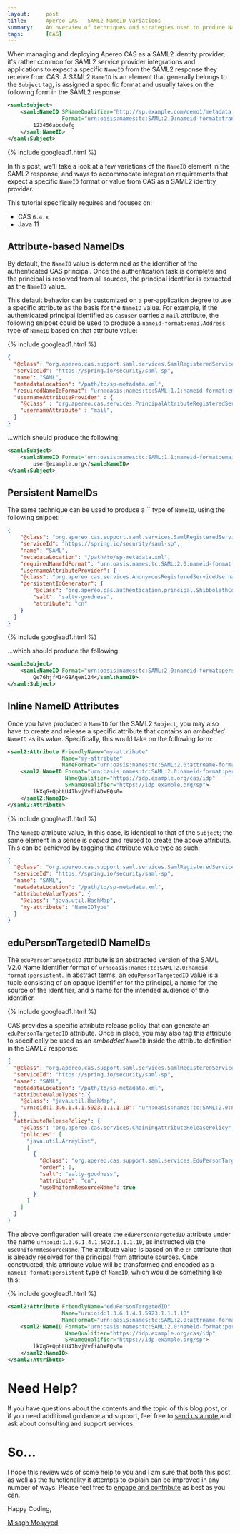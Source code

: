 ```yaml
---
layout:     post
title:      Apereo CAS - SAML2 NameID Variations
summary:    An overview of techniques and strategies used to produce NameID elements in SAML2 responses of Apereo CAS acting as a SAML2 identity provider, whether as part of the Subject tag or embedded inside individual SAML2 attributes.
tags:       [CAS]
---
```


When managing and deploying Apereo CAS as a SAML2 identity provider, it's rather common for SAML2 service provider integrations and applications to expect a specific `NameID` from the SAML2 response they receive from CAS. A SAML2 `NameID` is an element that generally belongs to the `Subject` tag, is assigned a specific format and 
usually takes on the following form in the SAML2 response:

```xml
<saml:Subject>
    <saml:NameID SPNameQualifier="http://sp.example.com/demo1/metadata.php" 
                 Format="urn:oasis:names:tc:SAML:2.0:nameid-format:transient">
        123456abcdefg
    </saml:NameID>
</saml:Subject>
```

{% include googlead1.html  %}

In this post, we'll take a look at a few variations of the `NameID` element in the SAML2 response, and ways to accommodate integration requirements that expect a specific `NameID` format or value from CAS as a SAML2 identity provider.

This tutorial specifically requires and focuses on:

- CAS `6.4.x`
- Java 11


## Attribute-based NameIDs

By default, the `NameID` value is determined as the identifier of the authenticated CAS principal. Once the authentication task is complete and the principal is resolved from all sources, the principal identifier is extracted as the `NameID` value. 

This default behavior can be customized on a per-application degree to use a specific attribute as the basis for the `NameID` value. For example, if the authenticated principal identified as `casuser` carries a `mail` attribute, the following snippet could be used to produce a `nameid-format:emailAddress` type of `NameID` based on that attribute value:

{% include googlead1.html  %}

```json
{
  "@class": "org.apereo.cas.support.saml.services.SamlRegisteredService",
  "serviceId": "https://spring.io/security/saml-sp",
  "name": "SAML",
  "metadataLocation": "/path/to/sp-metadata.xml",
  "requiredNameIdFormat": "urn:oasis:names:tc:SAML:1.1:nameid-format:emailAddress",
  "usernameAttributeProvider" : {
    "@class" : "org.apereo.cas.services.PrincipalAttributeRegisteredServiceUsernameProvider",
    "usernameAttribute" : "mail",
  }
}
```

...which should produce the following:

```xml
<saml:Subject>
    <saml:NameID Format="urn:oasis:names:tc:SAML:1.1:nameid-format:emailAddress">
        user@example.org</saml:NameID>
</saml:Subject>
```

## Persistent NameIDs

The same technique can be used to produce a `` type of `NameID`, using the following snippet:

```json
{
    "@class": "org.apereo.cas.support.saml.services.SamlRegisteredService",
    "serviceId": "https://spring.io/security/saml-sp",
    "name": "SAML",
    "metadataLocation": "/path/to/sp-metadata.xml",
    "requiredNameIdFormat": "urn:oasis:names:tc:SAML:2.0:nameid-format:persistent",
    "usernameAttributeProvider": {
    "@class": "org.apereo.cas.services.AnonymousRegisteredServiceUsernameAttributeProvider",
    "persistentIdGenerator": {
        "@class": "org.apereo.cas.authentication.principal.ShibbolethCompatiblePersistentIdGenerator",
        "salt": "salty-goodness",
        "attribute": "cn"
    }
  }
}
```

{% include googlead1.html  %}

...which should produce the following:

```xml
<saml:Subject>
    <saml:NameID Format="urn:oasis:names:tc:SAML:2.0:nameid-format:persistent">
        Qe76hjfM14GBAqeW124</saml:NameID>
</saml:Subject>
```

## Inline NameID Attributes

Once you have produced a `NameID` for the SAML2 `Subject`, you may also have to create and release a specific attribute that contains an *embedded* `NameID` as its value. Specifically, this would take on the following form:

```xml
<saml2:Attribute FriendlyName="my-attribute" 
                 Name="my-attribute"
                 NameFormat="urn:oasis:names:tc:SAML:2.0:attrname-format:uri">
    <saml2:NameID Format="urn:oasis:names:tc:SAML:2.0:nameid-format:persistent"
                  NameQualifier="https://idp.example.org/cas/idp"
                  SPNameQualifier="https://idp.example.org/sp">
        lkXqG+QpbLU47hvjVvfiADxEQs0=
    </saml2:NameID>
</saml2:Attribute>
```

{% include googlead1.html  %}

The `NameID` attribute value, in this case, is identical to that of the `Subject`; the same element in a sense is *copied* and reused to create the above attribute. This can be achieved by tagging the attribute value type as such:

```json
{
  "@class": "org.apereo.cas.support.saml.services.SamlRegisteredService",
  "serviceId": "https://spring.io/security/saml-sp",
  "name": "SAML",
  "metadataLocation": "/path/to/sp-metadata.xml",
  "attributeValueTypes": {
    "@class": "java.util.HashMap",
    "my-attribute": "NameIDType"
  }
}
```

## eduPersonTargetedID NameIDs

The `eduPersonTargetedID` attribute is an abstracted version of the SAML V2.0 Name Identifier format 
of `urn:oasis:names:tc:SAML:2.0:nameid-format:persistent`. In abstract terms, an `eduPersonTargetedID` value is a 
tuple consisting of an opaque identifier for the principal, a name for the source of the identifier, and a name for the intended audience of the identifier. 

{% include googlead1.html  %}

CAS provides a specific attribute release policy that can generate an `eduPersonTargetedID` attribute. Once in place, you may also tag this attribute to specifically be used as an *embedded* `NameID` inside the attribute definition in the SAML2 response: 

```json
{
  "@class": "org.apereo.cas.support.saml.services.SamlRegisteredService",
  "serviceId": "https://spring.io/security/saml-sp",
  "name": "SAML",
  "metadataLocation": "/path/to/sp-metadata.xml",
  "attributeValueTypes": {
    "@class": "java.util.HashMap",
    "urn:oid:1.3.6.1.4.1.5923.1.1.1.10": "urn:oasis:names:tc:SAML:2.0:nameid-format:persistent",
  },
  "attributeReleasePolicy": {
    "@class": "org.apereo.cas.services.ChainingAttributeReleasePolicy",
    "policies": [
      "java.util.ArrayList",
      [
        {
          "@class": "org.apereo.cas.support.saml.services.EduPersonTargetedIdAttributeReleasePolicy",
          "order": 1,
          "salt": "salty-goodness",
          "attribute": "cn",
          "useUniformResourceName": true
        }
      ]
    ]
  }
}
```

The above configuration will create the `eduPersonTargetedID` attribute under the name `urn:oid:1.3.6.1.4.1.5923.1.1.1.10`, as instructed via the `useUniformResourceName`. The attribute value is based on the `cn` attribute that is already resolved for the principal from attribute sources. Once constructed, this attribute value will be transformed and encoded as a `nameid-format:persistent` type of `NameID`, which would be something like this:

{% include googlead1.html  %}

```xml
<saml2:Attribute FriendlyName="eduPersonTargetedID" 
                 Name="urn:oid:1.3.6.1.4.1.5923.1.1.1.10"
                 NameFormat="urn:oasis:names:tc:SAML:2.0:attrname-format:uri">
    <saml2:NameID Format="urn:oasis:names:tc:SAML:2.0:nameid-format:persistent"
                  NameQualifier="https://idp.example.org/cas/idp"
                  SPNameQualifier="https://idp.example.org/sp">
        lkXqG+QpbLU47hvjVvfiADxEQs0=
    </saml2:NameID>
</saml2:Attribute>
```


# Need Help?

If you have questions about the contents and the topic of this blog post, or if you need additional guidance and support, feel free to [send us a note ](/#contact-section-header) and ask about consulting and support services.

# So...

I hope this review was of some help to you and I am sure that both this post as well as the functionality it attempts to explain can be improved in any number of ways. Please feel free to [engage and contribute][contribguide] as best as you can.

Happy Coding,

[Misagh Moayyed](https://fawnoos.com)

[contribguide]: https://apereo.github.io/cas/developer/Contributor-Guidelines.html